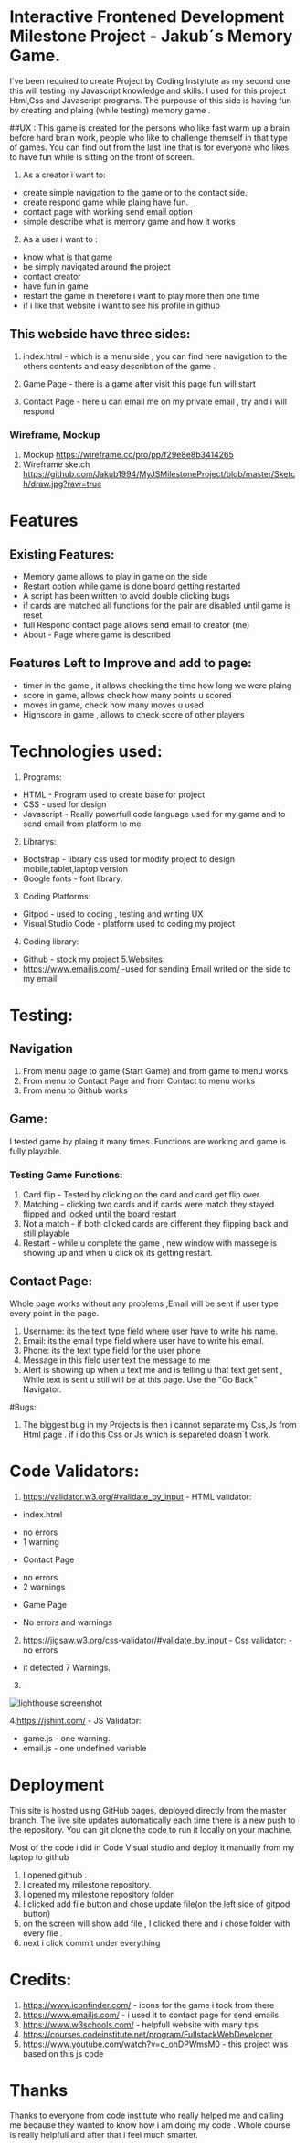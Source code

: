 # Interactive Frontened Development Milestone Project - Jakub´s Memory Game.

I´ve been required to create Project by Coding Instytute as my second one this will testing my Javascript knowledge and skills.
I used for this project Html,Css and Javascript programs. The purpouse of this side is having fun by creating and plaing (while testing)
memory game .

##UX :
This game is created for the persons who like fast warm up a brain before hard brain work, people who like to challenge themself in that type of games.
You can find out from the last line that is for everyone who likes to have fun while is sitting on the front of screen.

1. As a creator i want to:
* create simple navigation to the game or to the contact side.
* create respond game while plaing have fun.
* contact page with working send email option
* simple describe what is memory game and how it works

2. As a user i want to :
* know what is that game
* be simply navigated around the project
* contact creator 
* have fun in game 
* restart the game in therefore i want to play more then one time
* if i like that website i want to see his profile in github

## This webside have three sides:
1. index.html - which is a menu side , you can find here navigation to the others contents 
and easy describtion of the game .

2. Game Page - there is a game after visit this page fun will start

3. Contact Page - here u can email me on my private email , try and i will respond 

### Wireframe, Mockup
1. Mockup https://wireframe.cc/pro/pp/f29e8e8b3414265
2. Wireframe sketch  https://github.com/Jakub1994/MyJSMilestoneProject/blob/master/Sketch/draw.jpg?raw=true

# Features 
## Existing Features:
* Memory game allows to play in game on the side
* Restart option while game is done board getting restarted
* A script has been written to avoid double clicking bugs
* if cards are matched all functions for the pair are disabled until game is reset
* full Respond contact page allows send email to creator (me)
* About - Page where game is described
## Features Left to Improve and add to page:
* timer in the game , it allows checking the time how long we were plaing
* score in game, allows check how many points u scored
* moves in game, check how many moves u used
* Highscore in game , allows to check score of other players

# Technologies used:
1. Programs:
- HTML - Program used to create base for project
- CSS - used for design 
- Javascript - Really powerfull code language used for my game and to send email from platform to me
2. Librarys:
- Bootstrap - library css used for modify project to design mobile,tablet,laptop version
- Google fonts - font library.
3. Coding Platforms:
- Gitpod - used to coding , testing and writing UX
- Visual Studio Code - platform used to coding my project
4. Coding library:
- Github - stock my project
5.Websites:
- https://www.emailjs.com/ -used for sending Email writed on the side to my email

# Testing:
## Navigation 
1. From menu page to game (Start Game) and from game to menu works
2. From menu to Contact Page and from Contact to menu works
3. From menu to Github works
## Game:
I tested game by plaing it many times.
Functions are working and game is fully playable.

### Testing Game Functions:
1. Card flip - Tested by clicking on the card and card get flip over.
2. Matching - clicking two cards and if cards were match they stayed flipped and locked until the board restart
3. Not a match - if both clicked cards are different they flipping back and still playable
4. Restart - while u complete the game , new window with massege is showing up and when u click ok its getting restart.

## Contact Page:
Whole page works without any problems ,Email will be sent if user type every point in the page.
1. Username: its the text type field where user have to write his name.
2. Email: its the email type field where user have to write his email.
3. Phone: its the text type field for the user phone
4. Message in this field user text the message to me
5. Alert is showing up when u text me and is telling u that text get sent , 
While text is sent u still will be at this page. 
Use the "Go Back" Navigator.

#Bugs:
1. The biggest bug in my Projects is then i cannot separate my Css,Js from Html page .
if i do this Css or Js which is separeted doasn´t work.

# Code Validators:
1. https://validator.w3.org/#validate_by_input - HTML validator:
* index.html
- no errors
- 1 warning 
* Contact Page
- no errors
- 2 warnings
* Game Page
- No errors and warnings
2. https://jigsaw.w3.org/css-validator/#validate_by_input - Css validator:
-no errors 
- it detected 7 Warnings.
3.
![lighthouse screenshot](https://github.com/Jakub1994/MyJSMilestoneProject/blob/master/screenshot/lighthouse%20performance.png?raw=true)


4.https://jshint.com/ - JS Validator:
* game.js - one warning.
* email.js - one undefined variable

# Deployment
This site is hosted using GitHub pages, deployed directly from the master branch. The live site updates automatically each time there is a new push to the repository. You can git clone the code to run it locally on your machine.

Most of the code i did in Code Visual studio 
and deploy it manually from my laptop to github
1. I opened github .
2. I created my milestone repository.
3. I opened my milestone repository folder
4. I clicked add file button and chose update file(on the left side of gitpod button)
5. on the screen will show add file , I clicked there and i chose folder with every file .
6. next i click commit under everything

# Credits:
1. https://www.iconfinder.com/ - icons for the game i took from there
2. https://www.emailjs.com/ - i used it to contact page for send emails
3. https://www.w3schools.com/ - helpfull website with many tips
4. https://courses.codeinstitute.net/program/FullstackWebDeveloper 
5. https://www.youtube.com/watch?v=c_ohDPWmsM0 - this project was based on this js code

# Thanks 
Thanks to everyone from code institute who really helped me and calling me because they wanted to know how i am doing my code .
Whole course is really helpfull and after that i feel much smarter.
